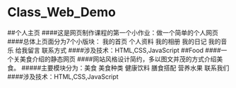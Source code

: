 # Class_Web_Demo
##个人主页
####这是网页制作课程的第一个小作业：做一个简单的个人网页
####总体上页面分为7个小版块：
我的首页 个人资料 我的相册 我的日记 我的音乐 给我留言 联系方式
####涉及技术：HTML,CSS,JavaScript
##Food
####一个关美食介绍的静态网页
####网站风格设计简约，多以图文并茂的方式介绍美食。
#####主要模块分为：美食 美食种类 健康饮料 膳食搭配 营养水果 联系我们
####涉及技术：HTML,CSS,JavaScript

